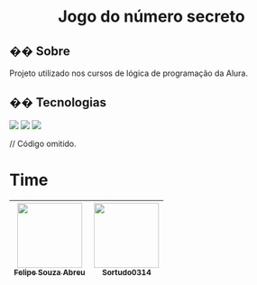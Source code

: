 <h1 align = 'center'>Jogo do número secreto</h1>

<h2>�� Sobre</h2>
<p>Projeto utilizado nos cursos de lógica de programação da Alura.</p>

## �� Tecnologias
<div>
  <img src="https://img.shields.io/badge/HTML-239120?style=for-the-badge&logo=html5&logoColor=white">
  <img src="https://img.shields.io/badge/CSS-239120?&style=for-the-badge&logo=css3&logoColor=white">
  <img src="https://img.shields.io/badge/JavaScript-F7DF1E?style=for-the-badge&logo=javascript&logoColor=black">
</div>

// Código omitido. 

# Time

| [<img loading="lazy" src="https://" width=115><br><sub>Felipe Souza Abreu</sub>](https://github.com/LipeAbreu) |  [<img loading="lazy" src="https://" width=115><br><sub>Sortudo0314</sub>](https://github.com/) |
| :---: | :---: |
